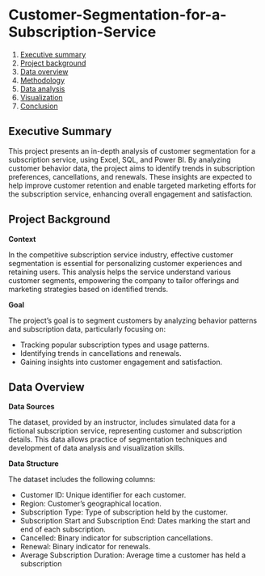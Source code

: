 # Customer-Segmentation-for-a-Subscription-Service

1. [Executive summary](executivesummary)
2. [Project background](projectbackground)
3. [Data overview](dataoverview)
4. [Methodology](methodology)
5. [Data analysis](data-analysis)
6. [Visualization](visualization)
7. [Conclusion](conclusion)

## Executive Summary
This project presents an in-depth analysis of customer segmentation for a subscription service, using Excel, SQL, and Power BI. By analyzing customer behavior data, the project aims to identify trends in subscription preferences, cancellations, and renewals. These insights are expected to help improve customer retention and enable targeted marketing efforts for the subscription service, enhancing overall engagement and satisfaction.
## Project Background
**Context**

In the competitive subscription service industry, effective customer segmentation is essential for personalizing customer experiences and retaining users. This analysis helps the service understand various customer segments, empowering the company to tailor offerings and marketing strategies based on identified trends.

**Goal**

The project’s goal is to segment customers by analyzing behavior patterns and subscription data, particularly focusing on:
- Tracking popular subscription types and usage patterns.
- Identifying trends in cancellations and renewals.
- Gaining insights into customer engagement and satisfaction.
## Data Overview
**Data Sources**

The dataset, provided by an instructor, includes simulated data for a fictional subscription service, representing customer and subscription details. This data allows practice of segmentation techniques and development of data analysis and visualization skills.

**Data Structure**

The dataset includes the following columns:
- Customer ID: Unique identifier for each customer.
- Region: Customer’s geographical location.
- Subscription Type: Type of subscription held by the customer.
- Subscription Start and Subscription End: Dates marking the start and end of each subscription.
- Cancelled: Binary indicator for subscription cancellations.
- Renewal: Binary indicator for renewals.
- Average Subscription Duration: Average time a customer has held a subscription
